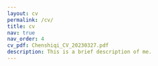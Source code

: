 ```yaml
---
layout: cv
permalink: /cv/
title: cv
nav: true
nav_order: 4
cv_pdf: Chenshiqi_CV_20230327.pdf
description: This is a brief description of me.
---
```

